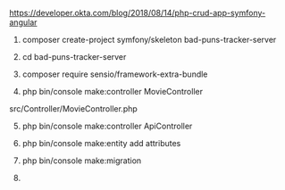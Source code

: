 https://developer.okta.com/blog/2018/08/14/php-crud-app-symfony-angular

1.  composer create-project symfony/skeleton bad-puns-tracker-server

2.  cd bad-puns-tracker-server

3.  composer require sensio/framework-extra-bundle

4.  php bin/console make:controller MovieController

src/Controller/MovieController.php

5.  php bin/console make:controller ApiController

6.  php bin/console make:entity
add attributes

7.  php bin/console make:migration

8.  